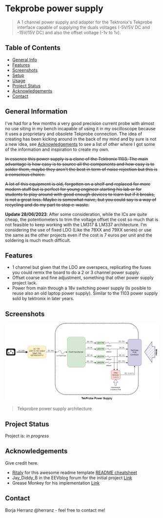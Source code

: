 <!-- https://github.com/ritaly/README-cheatsheet/blob/master/README.md -->




# Tekprobe power supply
> A 1 channel power supply and adapter for the Tektronix's Tekprobe interface capable of supplying the duals voltages (-5V/5V DC and -15V/15V DC) and also the offset voltage (-1v to 1v). 

## Table of Contents
* [General Info](#general-information)
* [Features](#features)
* [Screenshots](#screenshots)
* [Setup](#setup)
* [Usage](#usage)
* [Project Status](#project-status)
* [Acknowledgements](#acknowledgements)
* [Contact](#contact)

## General Information
I've had for a few months a very good precision current probe with almost no use siting in my bench incapable of using it in my oscilloscope because it uses a proprietary and obsolete Tekprobe connection. The idea of creating has been kicking around in the back of my mind and by sure is not a new idea, see [Acknowledgements](#acknowledgements) to see a list of other where I got some of the information and inspiration to create my own.

~~In essence this power supply is a clone of the Tektronix 1103. The main advantage is how easy is to source all the components and how easy is to solder them, maybe they aren't the best in term of noise rejection but this is a conscious choice.~~

~~A lot of this equipment is old, forgotten on a shelf and replaced for more modern stuff but is perfect for young engineer starting his lab or for students to play around with good enough devices to learn but if it breaks, is not a great loss. Maybe is somewhat naive, but you could say is a way of recycling and do my part to stop e-waste.~~

**Update 28/06/2023**: After some consideration, while the ICs are quite cheap, the potentiometers to trim the voltage offset the cost so much that is not feasible to keep working with the LM317 & LM337 architecture. I'm considering the use of fixed LDO (Like the 78XX and 79XX series) or use the same as the other projects even if the cost is 7 euros per unit and the soldering is much much difficult. 

## Features
- 1 channel but given that the LDO are overspecs, replicating the fuses you could remix the board to do a 2 or 3 channel power supply.
- Offset coarse and fine adjustment, something that other power supply project lack.
- Power from main through a 18v switching power supply (Is posible to reuse also an old laptop power supply). Similar to the 1103 power supply sold by tektronix in later years. 
  

## Screenshots
![Power Supply architecture](./img/tekprobe-gen1.png)
> Tekprobre power supply architecture
<!-- If you have screenshots you'd like to share, include them here. -->

## Project Status
Project is: _in progress_ 

## Acknowledgements
Give credit here.
- [Ritaly](https://github.com/ritaly) for this awesome readme template [README cheatsheet](https://github.com/ritaly/README-cheatsheet)
- Jay_Diddy_B in the EEVblog forum for the initial project [Link](https://www.eevblog.com/forum/projects/tektronix-tekprobe-power-supply-for-agilent-rigol-and-other-oscilloscopes/)
- Grease Monkey for his implementation  [Link](https://btbm.ch/a-usb-power-supply-for-the-tekprobe-interface/)

## Contact
Borja Herranz @herranz - feel free to contact me!


<!--
## Table of Contents
* [General Info](#general-information)
* [Technologies Used](#technologies-used)
* [Features](#features)
* [Screenshots](#screenshots)
* [Setup](#setup)
* [Usage](#usage)
* [Project Status](#project-status)
* [Room for Improvement](#room-for-improvement)
* [Acknowledgements](#acknowledgements)
* [Contact](#contact)
<!-- * [License](#license) -->
<!--

## General Information
- Provide general information about your project here.
- What problem does it (intend to) solve?
- What is the purpose of your project?
- Why did you undertake it?
<!-- You don't have to answer all the questions - just the ones relevant to your project. -->

<!--
## Technologies Used
- Tech 1 - version 1.0
- Tech 2 - version 2.0
- Tech 3 - version 3.0


## Features
List the ready features here:
- Awesome feature 1
- Awesome feature 2
- Awesome feature 3


## Screenshots
![Example screenshot](./img/screenshot.png)
<!-- If you have screenshots you'd like to share, include them here. -->

<!--
## Setup
What are the project requirements/dependencies? Where are they listed? A requirements.txt or a Pipfile.lock file perhaps? Where is it located?

Proceed to describe how to install / setup one's local environment / get started with the project.


## Usage
How does one go about using it?
Provide various use cases and code examples here.

`write-your-code-here`


## Project Status
Project is: _in progress_ / _complete_ / _no longer being worked on_. If you are no longer working on it, provide reasons why.


## Room for Improvement
Include areas you believe need improvement / could be improved. Also add TODOs for future development.

Room for improvement:
- Improvement to be done 1
- Improvement to be done 2

To do:
- Feature to be added 1
- Feature to be added 2


## Acknowledgements
Give credit here.
- This project was inspired by...
- This project was based on [this tutorial](https://www.example.com).
- Many thanks to...


## Contact
Created by [@flynerdpl](https://www.flynerd.pl/) - feel free to contact me!


<!-- Optional -->
<!-- ## License -->
<!-- This project is open source and available under the [... License](). -->

<!-- You don't have to include all sections - just the one's relevant to your project -->
